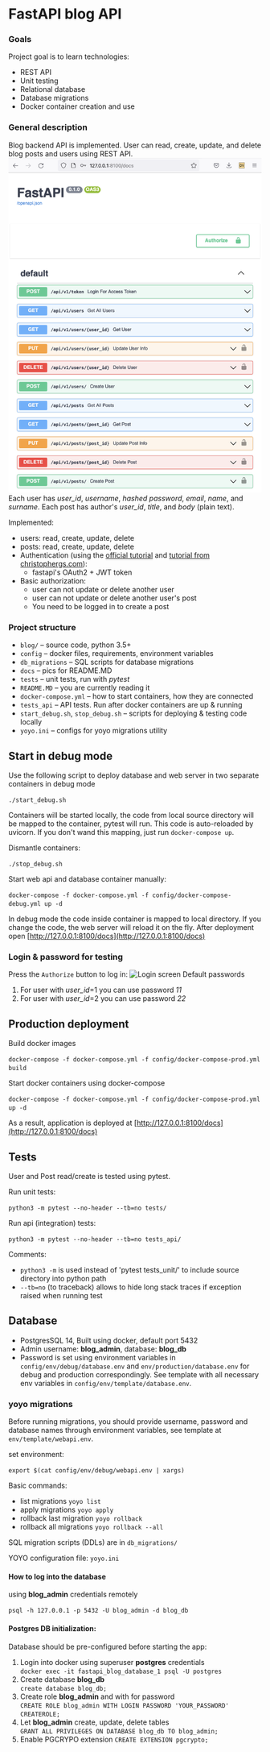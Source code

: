 # FastAPI blog API
### Goals
Project goal is to learn technologies:
* REST API
* Unit testing
* Relational database
* Database migrations
* Docker container creation and use

### General description
Blog backend API is implemented.
User can read, create, update, and delete blog posts and users using REST API.
![API screenshot](docs/api_screen.png "screenshot of API docs generated by FastAPI")
Each user has *user_id*, *username*, *hashed password*, *email*, *name*, and *surname*. Each post has author's *user_id*, *title*, and *body* (plain text).

Implemented:
* users: read, create, update, delete
* posts: read, create, update, delete
* Authentication (using the [official tutorial](https://fastapi.tiangolo.com/tutorial/security/oauth2-jwt/)
and [tutorial from christophergs.com](https://christophergs.com/tutorials/ultimate-fastapi-tutorial-pt-10-auth-jwt/)):
  * fastapi's OAuth2 + JWT token
* Basic authorization:
  * user can not update or delete another user
  * user can not update or delete another user's post
  * You need to be logged in to create a post

### Project structure

* ```blog/``` – source code, python 3.5+ 
* ```config``` – docker files, requirements, environment variables
* ```db_migrations``` – SQL scripts for database migrations
* ```docs``` – pics for README.MD
* ```tests``` – unit tests, run with *pytest*
* ```README.MD``` – you are currently reading it
* ```docker-compose.yml``` – how to start containers, how they are connected
* ```tests_api``` – API tests. Run after docker containers are up & running
* ```start_debug.sh```, ```stop_debug.sh``` – scripts for deploying & testing code locally
* ```yoyo.ini``` – configs for yoyo migrations utility

## Start in debug mode
Use the following script to deploy database and web server in two separate containers in debug mode

```./start_debug.sh```

Containers will be started locally, the code from local source directory will be mapped to the container, pytest will run.
This code is auto-reloaded by uvicorn.
If you don't wand this mapping, just run ```docker-compose up```.

Dismantle containers:

```./stop_debug.sh```

Start web api and database container manually:

```docker-compose -f docker-compose.yml -f config/docker-compose-debug.yml up -d```

In debug mode the code inside container is mapped to local directory.
If you change the code, the web server will reload it on the fly.
After deployment open [http://127.0.0.1:8100/docs](http://127.0.0.1:8100/docs)

### Login & password for testing
Press the ``Authorize`` button to log in:
![Login screen](docs/authentication_screen.png "Press the ``Authorize`` button to log in")
Default passwords
1. For user with *user_id*=1 you can use password *11*
2. For user with *user_id*=2 you can use password *22*


## Production deployment

Build docker images

```docker-compose -f docker-compose.yml -f config/docker-compose-prod.yml build```

Start docker containers using docker-compose

```docker-compose -f docker-compose.yml -f config/docker-compose-prod.yml up -d```

As a result, application is deployed at [http://127.0.0.1:8100/docs](http://127.0.0.1:8100/docs)

## Tests

User and Post read/create is tested using pytest.

Run unit tests:

```python3 -m pytest --no-header --tb=no tests/```

Run api (integration) tests:

```python3 -m pytest --no-header --tb=no tests_api/```

Comments:
* ```python3 -m``` is used instead of 'pytest tests_unit/' to include source directory into python path
* ```--tb=no```  (to traceback) allows to hide long stack traces if exception raised when running test

## Database

* PostgresSQL 14, Built using docker, default port 5432
* Admin username: **blog_admin**, database: **blog_db** 
* Password is set using environment variables in ```config/env/debug/database.env``` and ```env/production/database.env``` for debug and production correspondingly.
See template with all necessary env variables in ```config/env/template/database.env```. 

### yoyo migrations

Before running migrations, you should provide username, password and database names through environment variables, see template at ```env/template/webapi.env```.

set environment:

```export $(cat config/env/debug/webapi.env | xargs)```

Basic commands:
* list migrations ```yoyo list```
* apply migrations ```yoyo apply```
* rollback last migration ```yoyo rollback```
* rollback all migrations ```yoyo rollback --all```

SQL migration scripts (DDLs) are in ```db_migrations/```

YOYO configuration file: ``yoyo.ini``

#### How to log into the database
using **blog_admin** credentials remotely

``psql -h 127.0.0.1 -p 5432 -U blog_admin -d blog_db``

#### Postgres DB initialization:
Database should be pre-configured before starting the app:
1. Login into docker using superuser **postgres** credentials  
```docker exec -it fastapi_blog_database_1 psql -U postgres```
2. Create database **blog_db**  
```create database blog_db;```<br/>
3. Create role **blog_admin** and with for password  
```CREATE ROLE blog_admin WITH LOGIN PASSWORD 'YOUR_PASSWORD' CREATEROLE;```
4. Let **blog_admin** create, update, delete tables   
```GRANT ALL PRIVILEGES ON DATABASE blog_db TO blog_admin;```
5. Enable PGCRYPO extension
```CREATE EXTENSION pgcrypto;```